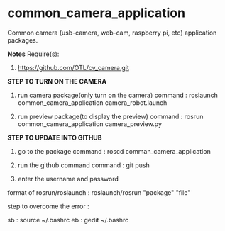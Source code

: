 # common_camera_application

Common camera (usb-camera, web-cam, raspberry pi, etc) application packages.

**Notes**
Require(s):
1. https://github.com/OTL/cv_camera.git

**STEP TO TURN ON THE CAMERA**


1. run camera package(only turn on the camera)
 command : roslaunch common_camera_application camera_robot.launch 

2. run preview package(to display the preview)
 command : rosrun common_camera_application camera_preview.py

**STEP TO UPDATE INTO GITHUB**

1. go to the package 
  command : roscd comman_camera_application

2. run the github command
   command : git push

3. enter the username and password



format of rosrun/roslaunch :
roslaunch/rosrun "package" "file"


step to overcome the error :

sb : source ~/.bashrc
eb : gedit ~/.bashrc



